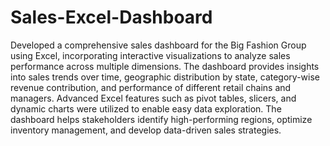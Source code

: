 # Sales-Excel-Dashboard
Developed a comprehensive sales dashboard for the Big Fashion Group using Excel, incorporating interactive visualizations to analyze sales performance across multiple dimensions. The dashboard provides insights into sales trends over time, geographic distribution by state, category-wise revenue contribution, and performance of different retail chains and managers. Advanced Excel features such as pivot tables, slicers, and dynamic charts were utilized to enable easy data exploration. The dashboard helps stakeholders identify high-performing regions, optimize inventory management, and develop data-driven sales strategies.
